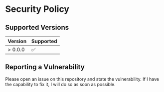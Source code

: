 # Security Policy

## Supported Versions

| Version | Supported          |
| ------- | ------------------ |
| > 0.0.0 | :white_check_mark: |

## Reporting a Vulnerability

Please open an issue on this repository and state the vulnerability. If I have the capability to fix it, I will do so as soon as possible.
